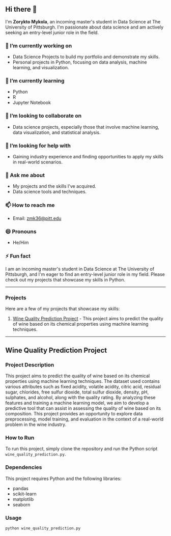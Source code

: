 ## Hi there 👋

I'm **Zorykto Mykola**, an incoming master's student in Data Science at The University of Pittsburgh. I'm passionate about data science and am actively seeking an entry-level junior role in the field.

### 🔭 I’m currently working on
- Data Science Projects to build my portfolio and demonstrate my skills.
- Personal projects in Python, focusing on data analysis, machine learning, and visualization.

### 🌱 I’m currently learning
- Python
- R
- Jupyter Notebook

### 👯 I’m looking to collaborate on
- Data science projects, especially those that involve machine learning, data visualization, and statistical analysis.

### 🤔 I’m looking for help with
- Gaining industry experience and finding opportunities to apply my skills in real-world scenarios.

### 💬 Ask me about
- My projects and the skills I've acquired.
- Data science tools and techniques.

### 📫 How to reach me
- Email: [zmk36@pitt.edu](mailto:zmk36@pitt.edu)

### 😄 Pronouns
- He/Him

### ⚡ Fun fact
I am an incoming master's student in Data Science at The University of Pittsburgh, and I'm eager to find an entry-level junior role in my field. Please check out my projects that showcase my skills in Python.

---

### Projects
Here are a few of my projects that showcase my skills:
1. [Wine Quality Prediction Project](#wine-quality-prediction-project) - This project aims to predict the quality of wine based on its chemical properties using machine learning techniques.

---

## Wine Quality Prediction Project

### Project Description
This project aims to predict the quality of wine based on its chemical properties using machine learning techniques. The dataset used contains various attributes such as fixed acidity, volatile acidity, citric acid, residual sugar, chlorides, free sulfur dioxide, total sulfur dioxide, density, pH, sulphates, and alcohol, along with the quality rating. By analyzing these features and training a machine learning model, we aim to develop a predictive tool that can assist in assessing the quality of wine based on its composition. This project provides an opportunity to explore data preprocessing, model training, and evaluation in the context of a real-world problem in the wine industry.

### How to Run
To run this project, simply clone the repository and run the Python script `wine_quality_prediction.py`.

### Dependencies
This project requires Python and the following libraries:
- pandas
- scikit-learn
- matplotlib
- seaborn

### Usage
```bash
python wine_quality_prediction.py
